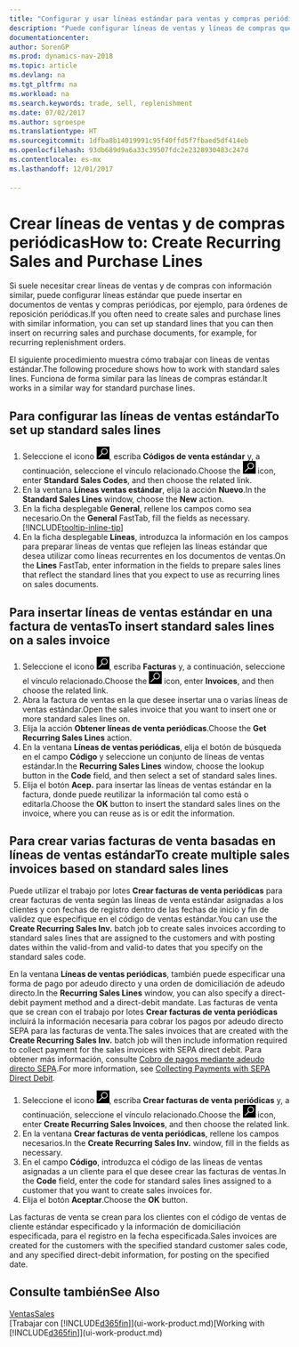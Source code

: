 ```yaml
---
title: "Configurar y usar líneas estándar para ventas y compras periódicas"
description: "Puede configurar líneas de ventas y líneas de compras que realice con frecuencia e insertarlas en documentos de venta y compra para rellenar rápidamente las líneas con información estándar."
documentationcenter: 
author: SorenGP
ms.prod: dynamics-nav-2018
ms.topic: article
ms.devlang: na
ms.tgt_pltfrm: na
ms.workload: na
ms.search.keywords: trade, sell, replenishment
ms.date: 07/02/2017
ms.author: sgroespe
ms.translationtype: HT
ms.sourcegitcommit: 1dfba8b14019991c95f40ffd5f7fbaed5df414eb
ms.openlocfilehash: 93db689d9a6a33c39507fdc2e2328930483c247d
ms.contentlocale: es-mx
ms.lasthandoff: 12/01/2017

---
```

# <a name="how-to-create-recurring-sales-and-purchase-lines"></a><span data-ttu-id="15b54-103">Crear líneas de ventas y de compras periódicas</span><span class="sxs-lookup"><span data-stu-id="15b54-103">How to: Create Recurring Sales and Purchase Lines</span></span>
<span data-ttu-id="15b54-104">Si suele necesitar crear líneas de ventas y de compras con información similar, puede configurar líneas estándar que puede insertar en documentos de ventas y compras periódicas, por ejemplo, para órdenes de reposición periódicas.</span><span class="sxs-lookup"><span data-stu-id="15b54-104">If you often need to create sales and purchase lines with similar information, you can set up standard lines that you can then insert on recurring sales and purchase documents, for example, for recurring replenishment orders.</span></span>  

<span data-ttu-id="15b54-105">El siguiente procedimiento muestra cómo trabajar con líneas de ventas estándar.</span><span class="sxs-lookup"><span data-stu-id="15b54-105">The following procedure shows how to work with standard sales lines.</span></span> <span data-ttu-id="15b54-106">Funciona de forma similar para las líneas de compras estándar.</span><span class="sxs-lookup"><span data-stu-id="15b54-106">It works in a similar way for standard purchase lines.</span></span>  

## <a name="to-set-up-standard-sales-lines"></a><span data-ttu-id="15b54-107">Para configurar las líneas de ventas estándar</span><span class="sxs-lookup"><span data-stu-id="15b54-107">To set up standard sales lines</span></span>  
1. <span data-ttu-id="15b54-108">Seleccione el icono ![Buscar página o informe](media/ui-search/search_small.png "icono Buscar página o informe"), escriba **Códigos de venta estándar** y, a continuación, seleccione el vínculo relacionado.</span><span class="sxs-lookup"><span data-stu-id="15b54-108">Choose the ![Search for Page or Report](media/ui-search/search_small.png "Search for Page or Report icon") icon, enter **Standard Sales Codes**, and then choose the related link.</span></span>  
2. <span data-ttu-id="15b54-109">En la ventana **Líneas ventas estándar**, elija la acción **Nuevo**.</span><span class="sxs-lookup"><span data-stu-id="15b54-109">In the **Standard Sales Lines** window, choose the **New** action.</span></span>  
3. <span data-ttu-id="15b54-110">En la ficha desplegable **General**, rellene los campos como sea necesario.</span><span class="sxs-lookup"><span data-stu-id="15b54-110">On the **General** FastTab, fill the fields as necessary.</span></span> [!INCLUDE[tooltip-inline-tip](includes/tooltip-inline-tip_md.md)]  
4. <span data-ttu-id="15b54-111">En la ficha desplegable **Líneas**, introduzca la información en los campos para preparar líneas de ventas que reflejen las líneas estándar que desea utilizar como líneas recurrentes en los documentos de ventas.</span><span class="sxs-lookup"><span data-stu-id="15b54-111">On the **Lines** FastTab, enter information in the fields to prepare sales lines that reflect the standard lines that you expect to use as recurring lines on sales documents.</span></span>  

## <a name="to-insert-standard-sales-lines-on-a-sales-invoice"></a><span data-ttu-id="15b54-112">Para insertar líneas de ventas estándar en una factura de ventas</span><span class="sxs-lookup"><span data-stu-id="15b54-112">To insert standard sales lines on a sales invoice</span></span>
1. <span data-ttu-id="15b54-113">Seleccione el icono ![Buscar página o informe](media/ui-search/search_small.png "icono Buscar página o informe"), escriba **Facturas** y, a continuación, seleccione el vínculo relacionado.</span><span class="sxs-lookup"><span data-stu-id="15b54-113">Choose the ![Search for Page or Report](media/ui-search/search_small.png "Search for Page or Report icon") icon, enter **Invoices**, and then choose the related link.</span></span>
2. <span data-ttu-id="15b54-114">Abra la factura de ventas en la que desee insertar una o varias líneas de ventas estándar.</span><span class="sxs-lookup"><span data-stu-id="15b54-114">Open the sales invoice that you want to insert one or more standard sales lines on.</span></span>
3. <span data-ttu-id="15b54-115">Elija la acción **Obtener líneas de venta periódicas**.</span><span class="sxs-lookup"><span data-stu-id="15b54-115">Choose the **Get Recurring Sales Lines** action.</span></span>
4. <span data-ttu-id="15b54-116">En la ventana **Líneas de ventas periódicas**, elija el botón de búsqueda en el campo **Código** y seleccione un conjunto de líneas de ventas estándar.</span><span class="sxs-lookup"><span data-stu-id="15b54-116">In the **Recurring Sales Lines** window, choose the lookup button in the **Code** field, and then select a set of standard sales lines.</span></span>
5. <span data-ttu-id="15b54-117">Elija el botón **Acep.** para insertar las líneas de ventas estándar en la factura, donde puede reutilizar la información tal como está o editarla.</span><span class="sxs-lookup"><span data-stu-id="15b54-117">Choose the **OK** button to insert the standard sales lines on the invoice, where you can reuse as is or edit the information.</span></span>

## <a name="to-create-multiple-sales-invoices-based-on-standard-sales-lines"></a><span data-ttu-id="15b54-118">Para crear varias facturas de venta basadas en líneas de ventas estándar</span><span class="sxs-lookup"><span data-stu-id="15b54-118">To create multiple sales invoices based on standard sales lines</span></span>
<span data-ttu-id="15b54-119">Puede utilizar el trabajo por lotes **Crear facturas de venta periódicas** para crear facturas de venta según las líneas de venta estándar asignadas a los clientes y con fechas de registro dentro de las fechas de inicio y fin de validez que especifique en el código de ventas estándar.</span><span class="sxs-lookup"><span data-stu-id="15b54-119">You can use the **Create Recurring Sales Inv.** batch job to create sales invoices according to standard sales lines that are assigned to the customers and with posting dates within the valid-from and valid-to dates that you specify on the standard sales code.</span></span>

<span data-ttu-id="15b54-120">En la ventana **Líneas de ventas periódicas**, también puede especificar una forma de pago por adeudo directo y una orden de domiciliación de adeudo directo.</span><span class="sxs-lookup"><span data-stu-id="15b54-120">In the **Recurring Sales Lines** window, you can also specify a direct-debit payment method and a direct-debit mandate.</span></span> <span data-ttu-id="15b54-121">Las facturas de venta que se crean con el trabajo por lotes **Crear facturas de venta periódicas** incluirá la información necesaria para cobrar los pagos por adeudo directo SEPA para las facturas de venta.</span><span class="sxs-lookup"><span data-stu-id="15b54-121">The sales invoices that are created with the **Create Recurring Sales Inv.** batch job will then include information required to collect payment for the sales invoices with SEPA direct debit.</span></span> <span data-ttu-id="15b54-122">Para obtener más información, consulte [Cobro de pagos mediante adeudo directo SEPA](finance-collect-payments-with-sepa-direct-debit.md).</span><span class="sxs-lookup"><span data-stu-id="15b54-122">For more information, see [Collecting Payments with SEPA Direct Debit](finance-collect-payments-with-sepa-direct-debit.md).</span></span>

1. <span data-ttu-id="15b54-123">Seleccione el icono ![Buscar página o informe](media/ui-search/search_small.png "icono Buscar página o informe"), escriba **Crear facturas de venta periódicas** y, a continuación, seleccione el vínculo relacionado.</span><span class="sxs-lookup"><span data-stu-id="15b54-123">Choose the ![Search for Page or Report](media/ui-search/search_small.png "Search for Page or Report icon") icon, enter **Create Recurring Sales Invoices**, and then choose the related link.</span></span>
2. <span data-ttu-id="15b54-124">En la ventana **Crear facturas de venta periódicas**, rellene los campos necesarios.</span><span class="sxs-lookup"><span data-stu-id="15b54-124">In the **Create Recurring Sales Inv.** window, fill in the fields as necessary.</span></span>
3. <span data-ttu-id="15b54-125">En el campo **Código**, introduzca el código de las líneas de ventas asignadas a un cliente para el que desee crear las facturas de ventas.</span><span class="sxs-lookup"><span data-stu-id="15b54-125">In the **Code** field, enter the code for standard sales lines assigned to a customer that you want to create sales invoices for.</span></span>
4. <span data-ttu-id="15b54-126">Elija el botón **Aceptar**.</span><span class="sxs-lookup"><span data-stu-id="15b54-126">Choose the **OK** button.</span></span>

<span data-ttu-id="15b54-127">Las facturas de venta se crean para los clientes con el código de ventas de cliente estándar especificado y la información de domiciliación especificada, para el registro en la fecha especificada.</span><span class="sxs-lookup"><span data-stu-id="15b54-127">Sales invoices are created for the customers with the specified standard customer sales code, and any specified direct-debit information, for posting on the specified date.</span></span>

## <a name="see-also"></a><span data-ttu-id="15b54-128">Consulte también</span><span class="sxs-lookup"><span data-stu-id="15b54-128">See Also</span></span>  
[<span data-ttu-id="15b54-129">Ventas</span><span class="sxs-lookup"><span data-stu-id="15b54-129">Sales</span></span>](sales-manage-sales.md)  
<span data-ttu-id="15b54-130">[Trabajar con [!INCLUDE[d365fin](includes/d365fin_md.md)]](ui-work-product.md)</span><span class="sxs-lookup"><span data-stu-id="15b54-130">[Working with [!INCLUDE[d365fin](includes/d365fin_md.md)]](ui-work-product.md)</span></span>

